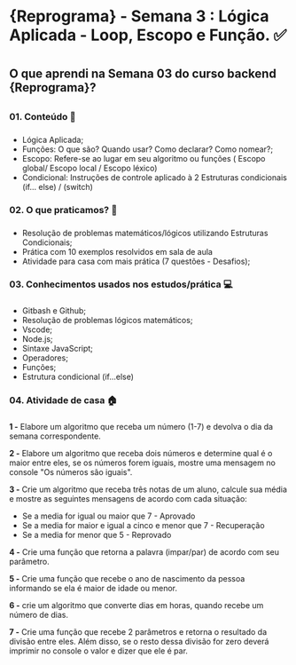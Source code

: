 # {Reprograma} - Semana 3 : Lógica Aplicada - Loop, Escopo e Função.  :white_check_mark: <h1>

## O que aprendi na Semana 03 do curso backend {Reprograma}? <h2>

### 01. Conteúdo :memo: <h3>
* Lógica Aplicada;
* Funções: O que são? Quando usar? Como declarar? Como nomear?;
* Escopo: Refere-se ao lugar em seu algoritmo ou funções ( Escopo global/ Escopo local / Escopo léxico)
* Condicional: Instruções de controle aplicado à 2 Estruturas condicionais (if... else) / (switch)

### 02. O que praticamos? :muscle:<h3>
* Resolução de problemas matemáticos/lógicos utilizando Estruturas Condicionais; 
* Prática com 10 exemplos resolvidos em sala de aula
* Atividade para casa com mais prática (7 questões - Desafios);
  
### 03. Conhecimentos usados nos estudos/prática :computer: <h3>
* Gitbash e Github;
* Resolução de problemas lógicos matemáticos;
* Vscode;
* Node.js;
* Sintaxe JavaScript;
* Operadores;
* Funções;
* Estrutura condicional (if...else)

### 04. Atividade de casa :house: <h3>
**1 -** Elabore um algoritmo que receba um número (1-7) e devolva o dia da semana correspondente.

**2 -** Elabore um algoritmo que receba dois números e determine qual é o maior entre eles, se os números forem iguais, mostre uma mensagem no console "Os números são iguais".

**3 -** Crie um algoritmo que receba três notas de um aluno, calcule sua média e mostre as seguintes mensagens de acordo com cada situação:

  - Se a media for igual ou maior que 7 - Aprovado
  - Se a media for maior e igual a cinco e menor que 7 - Recuperação
  - Se a media for menor que 5 - Reprovado

**4 -** Crie uma função que retorna a palavra (impar/par) de acordo com seu parâmetro.

**5 -** Crie uma função que recebe o ano de nascimento da pessoa informando se ela é maior de idade ou menor.

**6 -** crie um algoritmo que converte dias em horas, quando recebe um número de dias.

**7 -** Crie uma função que recebe 2 parâmetros e retorna o resultado da divisão entre eles. Além disso, se o resto dessa divisão for zero deverá imprimir no console o valor e dizer que ele é par.

